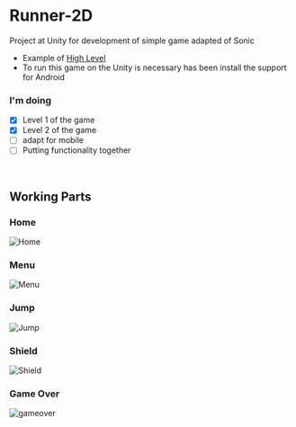 # Runner-2D
Project at Unity for development of simple game adapted of Sonic
- Example of [High Level](https://www.youtube.com/watch?v=nc0rEUrlnCE&list=PLgTmU6kuSLtxtHfp-iqI-w_sKpseuuu2G&index=1) 
- To run this game on the Unity is necessary has been install the support for Android

### I'm doing
- [x] Level 1 of the game
- [x] Level 2 of the game
- [ ] adapt for mobile
- [ ] Putting functionality together

 <br/>
 
 
## Working Parts

### Home
![Home](https://user-images.githubusercontent.com/32804625/91375783-f1e9fe00-e7f1-11ea-9e75-3ccfc5b2749c.png)
### Menu
![Menu](https://user-images.githubusercontent.com/32804625/91375843-1e057f00-e7f2-11ea-82b6-129fe9147403.png)
### Jump 
![Jump](https://user-images.githubusercontent.com/32804625/91113968-2b3d3500-e65d-11ea-8cb8-99c5482127e0.png)
### Shield
![Shield](https://user-images.githubusercontent.com/32804625/91114298-f7164400-e65d-11ea-99d9-f3b22a712b2b.png)
### Game Over
![gameover](https://user-images.githubusercontent.com/32804625/91113656-799e0400-e65c-11ea-8f50-902867abff41.png)
